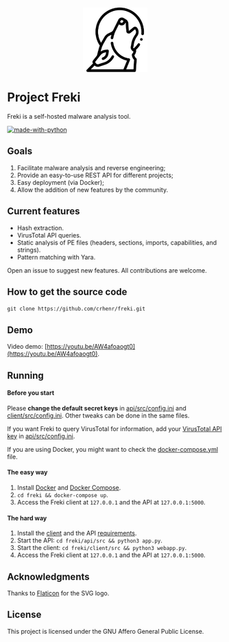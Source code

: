 <p align="center">
    <img src="client/src/static/imgs/logo_dark.svg" width="150px" height="150px"/>
</p>

# Project Freki

Freki is a self-hosted malware analysis tool.

[![made-with-python](https://img.shields.io/badge/Made%20with-Python-1f425f.svg)](https://www.python.org/)

## Goals

1. Facilitate malware analysis and reverse engineering;
2. Provide an easy-to-use REST API for different projects;
3. Easy deployment (via Docker);
4. Allow the addition of new features by the community.

## Current features

- Hash extraction.
- VirusTotal API queries.
- Static analysis of PE files (headers, sections, imports, capabilities, and strings).
- Pattern matching with Yara.

Open an issue to suggest new features. All contributions are welcome.

## How to get the source code
`git clone https://github.com/crhenr/freki.git`

## Demo

Video demo: [https://youtu.be/AW4afoaogt0](https://youtu.be/AW4afoaogt0).

## Running

#### Before you start

Please **change the default secret keys** in [api/src/config.ini](api/src/config.ini) and [client/src/config.ini](client/src/config.ini). Other tweaks can be done in the same files.

If you want Freki to query VirusTotal for information, add your [VirusTotal API key](https://developers.virustotal.com/reference) in [api/src/config.ini](api/src/config.ini).

If you are using Docker, you might want to check the [docker-compose.yml](docker-compose.yml) file.

#### The easy way

1. Install [Docker](https://docs.docker.com/get-docker/) and [Docker Compose](https://docs.docker.com/compose/install/).
2. `cd freki && docker-compose up`.
3. Access the Freki client at `127.0.0.1` and the API at `127.0.0.1:5000`.

#### The hard way

1. Install the [client](client/requirements.txt) and the API [requirements](api/requirements.txt).
2. Start the API: `cd freki/api/src && python3 app.py`.
3. Start the client: `cd freki/client/src && python3 webapp.py`.
4. Access the Freki client at `127.0.0.1` and the API at `127.0.0.1:5000`.

## Acknowledgments

Thanks to [Flaticon](https://www.flaticon.com/) for the SVG logo.

## License

This project is licensed under the GNU Affero General Public License.
